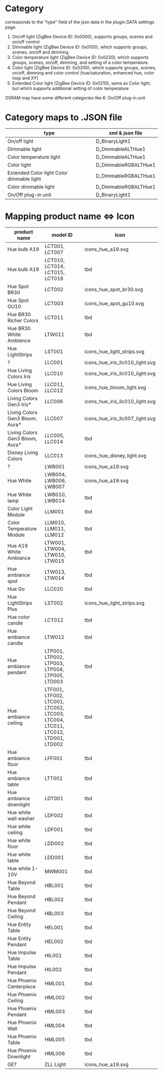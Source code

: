 # Category

corresponds to the "type" field of the json data in the plugin DATA settings page.

1. On/off light (ZigBee Device ID: 0x0000), supports groups, scenes and on/off control
2. Dimmable light (ZigBee Device ID: 0x0100), which supports groups, scenes, on/off and dimming.
3. Color temperature light (ZigBee Device ID: 0x0220), which supports groups, scenes, on/off, dimming, and setting of a color temperature.
4. Color light (ZigBee Device ID: 0x0200), which supports groups, scenes, on/off, dimming and color control (hue/saturation, enhanced hue, color loop and XY)
5. Extended Color light (ZigBee Device ID: 0x0210), same as Color light, but which supports additional setting of color temperature

OSRAM may have some different categories like
6. On/Off plug-in unit 

# Category maps to .JSON file

type | xml & json file
--- | ---
On/off light | D_BinaryLight1
Dimmable light | D_DimmableALTHue1
Color temperature light | D_DimmableALTHue1
Color light | D_DimmableRGBALTHue1
Extended Color light Color dimmable light | D_DimmableRGBALTHue1
Color dimmable light | D_DimmableRGBALTHue1
On/Off plug-in unit | D_BinaryLight1

# Mapping product name <=> Icon


product name | model ID | Icon
--- | --- | ---
Hue bulb A19|LCT001, LCT007|icons_hue_a19.svg 
Hue bulb A19|LCT010, LCT014, LCT015, LCT016|tbd
Hue Spot BR30|LCT002|icons_hue_spot_br30.svg
Hue Spot GU10|LCT003|icons_hue_spot_gu10.svg
Hue BR30 Richer Colors|LCT011|tbd
Hue BR30 White Ambience|LTW011|tbd
Hue LightStrips|LST001|icons_hue_light_strips.svg
? | LLC001 | icons_hue_iris_llc010_light.svg
Hue Living Colors Iris|LLC010|icons_hue_iris_llc010_light.svg
Hue Living Colors Bloom|LLC011, LLC012|icons_hue_bloom_light.svg
Living Colors Gen3 Iris*|LLC006|icons_hue_iris_llc010_light.svg
Living Colors Gen3 Bloom, Aura*| LLC007|icons_hue_iris_llc007_light.svg
Living Colors Gen3 Bloom, Aura*|LLC005, LLC014|tbd
Disney Living Colors|LLC013|icons_hue_disney_light.svg
?|LWB001|icons_hue_a19.svg
Hue White|LWB004, LWB006, LWB007|icons_hue_a19.svg
Hue White lamp|LWB010, LWB014|tbd
Color Light Module|LLM001|tbd
Color Temperature Module|LLM010, LLM011, LLM012|tbd
Hue A19 White Ambiance|LTW001, LTW004, LTW010, LTW015|tbd
Hue ambiance spot|LTW013, LTW014|tbd
Hue Go|LLC020|tbd
Hue LightStrips Plus|LST002|icons_hue_light_strips.svg
Hue color candle|LCT012|tbd
Hue ambiance candle|LTW012|tbd
Hue ambiance pendant|LTP001, LTP002, LTP003, LTP004, LTP005, LTD003|tbd
Hue ambiance ceiling|LTF001, LTF002, LTC001, LTC002, LTC003, LTC004, LTC011, LTC012, LTD001, LTD002|tbd
Hue ambiance floor|LFF001|tbd
Hue ambiance table|LTT001|tbd
Hue ambiance downlight|LDT001|tbd
Hue white wall washer|LDF002|tbd
Hue white ceiling|LDF001|tbd
Hue white floor|LDD002|tbd
Hue white table|LDD001|tbd
Hue white 1-10V|MWM001|tbd
Hue Beyond Table|HBL001|tbd
Hue Beyond Pendant|HBL002|tbd
Hue Beyond Ceiling|HBL003|tbd
Hue Entity Table|HEL001|tbd
Hue Entity Pendant|HEL002|tbd
Hue Impulse Table|HIL001|tbd
Hue Impulse Pendant|HIL002|tbd
Hue Phoenix Centerpiece|HML001|tbd
Hue Phoenix Ceiling|HML002|tbd
Hue Phoenix Pendant|HML003|tbd
Hue Phoenix Wall|HML004|tbd
Hue Phoenix Table|HML005|tbd
Hue Phoenix Downlight|HML006|tbd
GE? | ZLL Light |icons_hue_a19.svg
